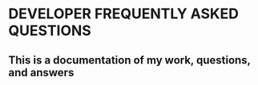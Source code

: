# DEVELOPER FREQUENTLY ASKED QUESTIONS

## This is a documentation of my work, questions, and answers